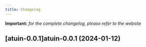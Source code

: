 ```yaml
---
title: Changelog
---
```


**Important:**
*for the complete changelog, please refer to the website*




## [atuin-0.0.1]atuin-0.0.1 (2024-01-12)